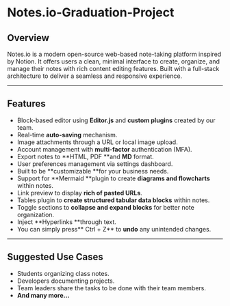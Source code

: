 # Notes.io-Graduation-Project

## Overview

Notes.io is a modern open-source web-based note-taking platform inspired by Notion. It offers users a clean, minimal interface to create, organize, and manage their notes with rich content editing features. Built with a full-stack architecture to deliver a seamless and responsive experience.

---

## Features

- Block-based editor using **Editor.js** and **custom plugins** created by our team.
- Real-time **auto-saving** mechanism.
- Image attachments through a URL or local image upload.
- Account management with **multi-factor** authentication (MFA).
- Export notes to **HTML, PDF **and **MD** format.
- User preferences management via settings dashboard.
- Built to be **customizable **for your business needs.
- Support for **Mermaid **plugin to create **diagrams and flowcharts** within notes.
- Link preview to display **rich of pasted URLs**.
- Tables plugin to **create structured tabular data blocks** within notes.
- Toggle sections to **collapse and expand blocks** for better note organization.
- Inject **Hyperlinks **through text.
- You can simply press** Ctrl + Z** to **undo** any unintended changes.

---

## Suggested Use Cases

- Students organizing class notes.
- Developers documenting projects.
- Team leaders share the tasks to be done with their team members.
- **And many more...**
